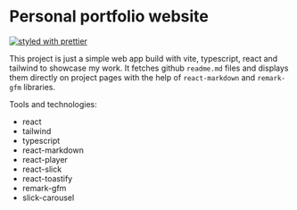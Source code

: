 # Personal portfolio website

[![styled with prettier](https://img.shields.io/badge/styled_with-prettier-ff69b4.svg)](https://github.com/prettier/prettier)

This project is just a simple web app build with vite, typescript, react and tailwind to showcase my work.
It fetches github `readme.md` files and displays them directly on project pages with the help of `react-markdown` and `remark-gfm` libraries.

Tools and technologies:
- react
- tailwind
- typescript
- react-markdown
- react-player
- react-slick
- react-toastify
- remark-gfm
- slick-carousel
